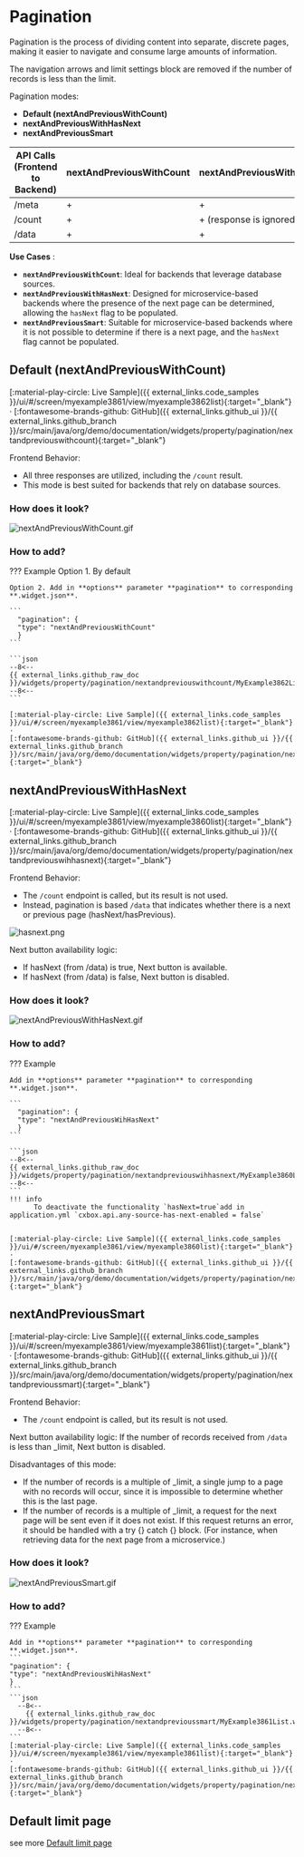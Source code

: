 # Pagination

Pagination is the process of dividing content into separate, discrete pages, making it easier to navigate and consume large amounts of information.

The navigation arrows and limit settings block are removed if the number of records is less than the limit.

Pagination modes:

* **Default (nextAndPreviousWithCount)**
* **nextAndPreviousWithHasNext**
* **nextAndPreviousSmart**

| API Calls (Frontend to Backend) | nextAndPreviousWithCount  | nextAndPreviousWithHasNext   | nextAndPreviousSmart    |
|---------------------------------|---------------------------|------------------------------|-------------------------|
| /meta                           | +                         | +                            | +                       |
| /count                          | +                         | + (response is ignored)      | + (response is ignored) | 
| /data                           | +                         | +                            | +                       | 
   
 
**Use Cases** :

* **`nextAndPreviousWithCount`**: Ideal for backends that leverage database sources.
* **`nextAndPreviousWithHasNext`**: Designed for microservice-based backends where the presence of the next page can be determined, allowing the `hasNext` flag to be populated.
* **`nextAndPreviousSmart`**: Suitable for microservice-based backends where it is not possible to determine if there is a next page, and the `hasNext` flag cannot be populated.  

## <a id="nextAndPreviousWithCount">Default (nextAndPreviousWithCount)</a>
[:material-play-circle: Live Sample]({{ external_links.code_samples }}/ui/#/screen/myexample3861/view/myexample3862list){:target="_blank"} ·
[:fontawesome-brands-github: GitHub]({{ external_links.github_ui }}/{{ external_links.github_branch }}/src/main/java/org/demo/documentation/widgets/property/pagination/nextandpreviouswithcount){:target="_blank"}
 
Frontend Behavior:

* All three responses are utilized, including the `/count` result.
* This mode is best suited for backends that rely on database sources.

### How does it look?
![nextAndPreviousWithCount.gif](nextAndPreviousWithCount.gif)

### How to add?
??? Example
    Option 1. By default 

    Option 2. Add in **options** parameter **pagination** to corresponding **.widget.json**.

    ```
      "pagination": {
      "type": "nextAndPreviousWithCount"
      }
    ```
   
    ```json
    --8<--
    {{ external_links.github_raw_doc }}/widgets/property/pagination/nextandpreviouswithcount/MyExample3862List.widget.json
    --8<--
    ```

    [:material-play-circle: Live Sample]({{ external_links.code_samples }}/ui/#/screen/myexample3861/view/myexample3862list){:target="_blank"} ·
    [:fontawesome-brands-github: GitHub]({{ external_links.github_ui }}/{{ external_links.github_branch }}/src/main/java/org/demo/documentation/widgets/property/pagination/nextandpreviouswihhasnext){:target="_blank"}


## <a id="nextAndPreviousWithHasNext">nextAndPreviousWithHasNext</a>
[:material-play-circle: Live Sample]({{ external_links.code_samples }}/ui/#/screen/myexample3861/view/myexample3860list){:target="_blank"} ·
[:fontawesome-brands-github: GitHub]({{ external_links.github_ui }}/{{ external_links.github_branch }}/src/main/java/org/demo/documentation/widgets/property/pagination/nextandpreviouswihhasnext){:target="_blank"}

Frontend Behavior:

* The `/count` endpoint is called, but its result is not used.
* Instead, pagination is based `/data` that indicates whether there is a next or previous page (hasNext/hasPrevious).

![hasnext.png](hasnext.png)

Next button availability logic:

* If hasNext (from /data) is true, Next button is available.
* If hasNext (from /data) is false, Next button is disabled.

### How does it look?
![nextAndPreviousWithHasNext.gif](nextAndPreviousWithHasNext.gif)

### How to add?
??? Example

    Add in **options** parameter **pagination** to corresponding **.widget.json**.

    ```
      "pagination": {
      "type": "nextAndPreviousWihHasNext"
      }
    ```
   
    ```json
    --8<--
    {{ external_links.github_raw_doc }}/widgets/property/pagination/nextandpreviouswihhasnext/MyExample3860List.widget.json
    --8<--
    ```
    !!! info
          To deactivate the functionality `hasNext=true`add in application.yml `cxbox.api.any-source-has-next-enabled = false`


    [:material-play-circle: Live Sample]({{ external_links.code_samples }}/ui/#/screen/myexample3861/view/myexample3860list){:target="_blank"} ·
    [:fontawesome-brands-github: GitHub]({{ external_links.github_ui }}/{{ external_links.github_branch }}/src/main/java/org/demo/documentation/widgets/property/pagination/nextandpreviouswihhasnext){:target="_blank"}


## <a id="nextAndPreviousSmart">nextAndPreviousSmart</a>
[:material-play-circle: Live Sample]({{ external_links.code_samples }}/ui/#/screen/myexample3861/view/myexample3861list){:target="_blank"} ·
[:fontawesome-brands-github: GitHub]({{ external_links.github_ui }}/{{ external_links.github_branch }}/src/main/java/org/demo/documentation/widgets/property/pagination/nextandprevioussmart){:target="_blank"}

Frontend Behavior:

* The `/count` endpoint is called, but its result is not used. 

Next button availability logic:
If the number of records received from `/data` is less than _limit, Next button is disabled.

Disadvantages of this mode:

* If the number of records is a multiple of _limit, a single jump to a page with no records will occur, since it is impossible to determine whether this is the last page.
* If the number of records is a multiple of _limit, a request for the next page will be sent even if it does not exist. If this request returns an error, it should be handled with a try {} catch {} block.
  (For instance, when retrieving data for the next page from a microservice.)

### How does it look?
![nextAndPreviousSmart.gif](nextAndPreviousSmart.gif)

### How to add?
??? Example

    Add in **options** parameter **pagination** to corresponding **.widget.json**.
    ```
    "pagination": {
    "type": "nextAndPreviousWihHasNext"
    }
    ```
    ```json
      --8<--
        {{ external_links.github_raw_doc }}/widgets/property/pagination/nextandprevioussmart/MyExample3861List.widget.json
      --8<--
    ```
    [:material-play-circle: Live Sample]({{ external_links.code_samples }}/ui/#/screen/myexample3861/view/myexample3861list){:target="_blank"} ·
    [:fontawesome-brands-github: GitHub]({{ external_links.github_ui }}/{{ external_links.github_branch }}/src/main/java/org/demo/documentation/widgets/property/pagination/nextandprevioussmart){:target="_blank"}

## Default limit page
see more [Default limit page](/widget/type/property/defaultlimitpage/defaultlimitpage)